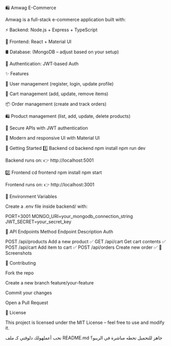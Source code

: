 🛍️ Amwag E-Commerce

Amwag is a full-stack e-commerce application built with:

⚡ Backend: Node.js + Express + TypeScript

🎨 Frontend: React + Material UI

🛢️ Database: (MongoDB – adjust based on your setup)

🔐 Authentication: JWT-based Auth

✨ Features

👤 User management (register, login, update profile)

🛒 Cart management (add, update, remove items)

📦 Order management (create and track orders)

🛍️ Product management (list, add, update, delete products)

🔐 Secure APIs with JWT authentication

🎨 Modern and responsive UI with Material UI



🚀 Getting Started
1️⃣ Backend
cd backend
npm install
npm run dev


Backend runs on:
👉 http://localhost:5001

2️⃣ Frontend
cd frontend
npm install
npm start


Frontend runs on:
👉 http://localhost:3001

🔑 Environment Variables

Create a .env file inside backend/ with:

PORT=3001
MONGO_URI=your_mongodb_connection_string
JWT_SECRET=your_secret_key

📌 API Endpoints
Method	Endpoint	Description	Auth

POST	/api/products	Add a new product	✅
GET	/api/cart	Get cart contents	✅
POST	/api/cart	Add item to cart	✅
POST	/api/orders	Create new order	✅
📸 Screenshots

🤝 Contributing

Fork the repo

Create a new branch feature/your-feature

Commit your changes

Open a Pull Request

📜 License

This project is licensed under the MIT License – feel free to use and modify it.

تحب أعملهولك دلوقتي كـ ملف README.md جاهز للتحميل تحطه مباشرة في الريبو؟
